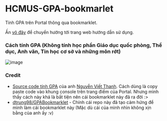 # HCMUS-GPA-bookmarlet
Tính GPA trên Portal thông qua bookmarklet.

Ấn [vô đây](https://ngntrgduc.github.io/HCMUS-GPA-bookmarklet) để chuyển hướng tới trang web hướng dẫn sử dụng.

### Cách tính GPA (Không tính học phần Giáo dục quốc phòng, Thể dục, Anh văn, Tin học cơ sở và những môn rớt)
![image](https://user-images.githubusercontent.com/47920109/170811023-856c84e6-80e2-43fe-90f7-a1f62a8d9629.png)

### Credit
- [Source code tính GPA](https://gist.github.com/shivaluma/e1f420be1d3cf8e6c6287539e8abcf89) của anh [Nguyễn Viết Thanh](https://github.com/shivaluma). Cách dùng là copy paste code vào khung console trên trang điểm của Portal. Nhưng mình thấy cách này khá là bất tiện nên cái bookmarklet này đã ra đời :>
- [dtrung98/GPABookmarklet](https://github.com/dtrung98/GPABookmarklet) - Chính cái repo này đã tạo cảm hứng để mình làm cái bookmarklet này (Mặc dù cái của mình nhìn không xịn bằng của anh ấy :v)

